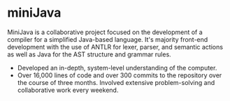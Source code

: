 # miniJava
MiniJava is a collaborative project focused on the development of a compiler for a simplified Java-based language. It's majority front-end development with the use of ANTLR for lexer, parser, and semantic actions as well as Java for the AST structure and grammar rules.
- Developed an in-depth, system-level understanding of the computer.
- Over 16,000 lines of code and over 300 commits to the repository over the course of three months. Involved extensive problem-solving and collaborative work every weekend.
